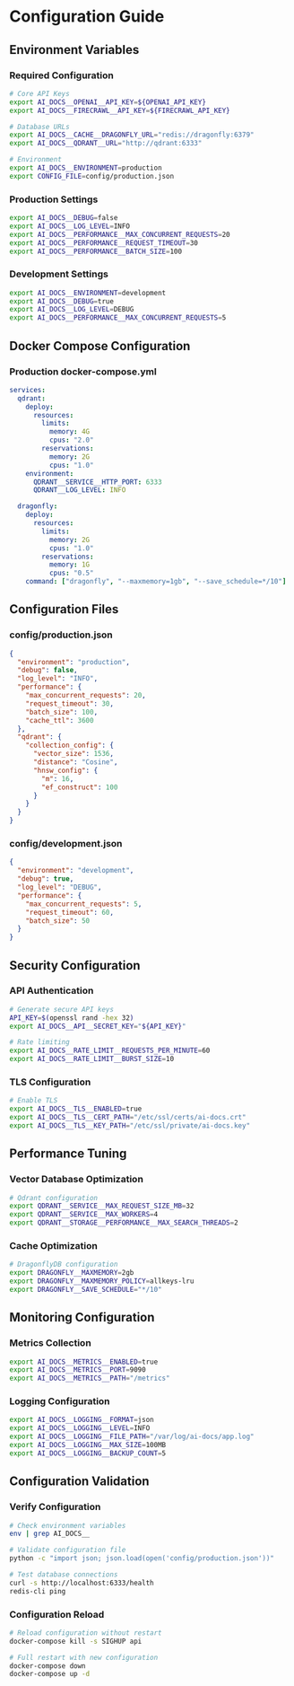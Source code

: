 # Configuration Guide

## Environment Variables

### Required Configuration
```bash
# Core API Keys
export AI_DOCS__OPENAI__API_KEY=${OPENAI_API_KEY}
export AI_DOCS__FIRECRAWL__API_KEY=${FIRECRAWL_API_KEY}

# Database URLs
export AI_DOCS__CACHE__DRAGONFLY_URL="redis://dragonfly:6379"
export AI_DOCS__QDRANT__URL="http://qdrant:6333"

# Environment
export AI_DOCS__ENVIRONMENT=production
export CONFIG_FILE=config/production.json
```

### Production Settings
```bash
export AI_DOCS__DEBUG=false
export AI_DOCS__LOG_LEVEL=INFO
export AI_DOCS__PERFORMANCE__MAX_CONCURRENT_REQUESTS=20
export AI_DOCS__PERFORMANCE__REQUEST_TIMEOUT=30
export AI_DOCS__PERFORMANCE__BATCH_SIZE=100
```

### Development Settings
```bash
export AI_DOCS__ENVIRONMENT=development
export AI_DOCS__DEBUG=true
export AI_DOCS__LOG_LEVEL=DEBUG
export AI_DOCS__PERFORMANCE__MAX_CONCURRENT_REQUESTS=5
```

## Docker Compose Configuration

### Production docker-compose.yml
```yaml
services:
  qdrant:
    deploy:
      resources:
        limits:
          memory: 4G
          cpus: "2.0"
        reservations:
          memory: 2G
          cpus: "1.0"
    environment:
      QDRANT__SERVICE__HTTP_PORT: 6333
      QDRANT__LOG_LEVEL: INFO

  dragonfly:
    deploy:
      resources:
        limits:
          memory: 2G
          cpus: "1.0"
        reservations:
          memory: 1G
          cpus: "0.5"
    command: ["dragonfly", "--maxmemory=1gb", "--save_schedule=*/10"]
```

## Configuration Files

### config/production.json
```json
{
  "environment": "production",
  "debug": false,
  "log_level": "INFO",
  "performance": {
    "max_concurrent_requests": 20,
    "request_timeout": 30,
    "batch_size": 100,
    "cache_ttl": 3600
  },
  "qdrant": {
    "collection_config": {
      "vector_size": 1536,
      "distance": "Cosine",
      "hnsw_config": {
        "m": 16,
        "ef_construct": 100
      }
    }
  }
}
```

### config/development.json
```json
{
  "environment": "development",
  "debug": true,
  "log_level": "DEBUG",
  "performance": {
    "max_concurrent_requests": 5,
    "request_timeout": 60,
    "batch_size": 50
  }
}
```

## Security Configuration

### API Authentication
```bash
# Generate secure API keys
API_KEY=$(openssl rand -hex 32)
export AI_DOCS__API__SECRET_KEY="${API_KEY}"

# Rate limiting
export AI_DOCS__RATE_LIMIT__REQUESTS_PER_MINUTE=60
export AI_DOCS__RATE_LIMIT__BURST_SIZE=10
```

### TLS Configuration
```bash
# Enable TLS
export AI_DOCS__TLS__ENABLED=true
export AI_DOCS__TLS__CERT_PATH="/etc/ssl/certs/ai-docs.crt"
export AI_DOCS__TLS__KEY_PATH="/etc/ssl/private/ai-docs.key"
```

## Performance Tuning

### Vector Database Optimization
```bash
# Qdrant configuration
export QDRANT__SERVICE__MAX_REQUEST_SIZE_MB=32
export QDRANT__SERVICE__MAX_WORKERS=4
export QDRANT__STORAGE__PERFORMANCE__MAX_SEARCH_THREADS=2
```

### Cache Optimization
```bash
# DragonflyDB configuration
export DRAGONFLY__MAXMEMORY=2gb
export DRAGONFLY__MAXMEMORY_POLICY=allkeys-lru
export DRAGONFLY__SAVE_SCHEDULE="*/10"
```

## Monitoring Configuration

### Metrics Collection
```bash
export AI_DOCS__METRICS__ENABLED=true
export AI_DOCS__METRICS__PORT=9090
export AI_DOCS__METRICS__PATH="/metrics"
```

### Logging Configuration
```bash
export AI_DOCS__LOGGING__FORMAT=json
export AI_DOCS__LOGGING__LEVEL=INFO
export AI_DOCS__LOGGING__FILE_PATH="/var/log/ai-docs/app.log"
export AI_DOCS__LOGGING__MAX_SIZE=100MB
export AI_DOCS__LOGGING__BACKUP_COUNT=5
```

## Configuration Validation

### Verify Configuration
```bash
# Check environment variables
env | grep AI_DOCS__

# Validate configuration file
python -c "import json; json.load(open('config/production.json'))"

# Test database connections
curl -s http://localhost:6333/health
redis-cli ping
```

### Configuration Reload
```bash
# Reload configuration without restart
docker-compose kill -s SIGHUP api

# Full restart with new configuration
docker-compose down
docker-compose up -d
```